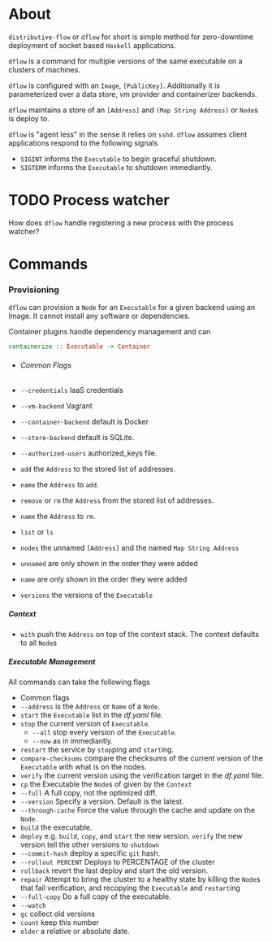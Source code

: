 # About

`distributive-flow` or `dflow` for short is simple method for zero-downtime deployment of socket based `Haskell` applications.

`dflow` is a command for multiple versions of the same executable on a clusters of machines.

`dflow` is configured with an `Image`, `[PublicKey]`. Additionally it is parameterized over a data store, vm provider and containerizer backends.

`dflow` maintains a store of an `[Address]` and `(Map String Address)` or `Node`s is deploy to.

`dflow` is "agent less" in the sense it relies on `sshd`. `dflow` assumes client applications respond to the following signals

- `SIGINT`  informs the `Executable` to begin graceful shutdown.
- `SIGTERM`  informs the `Executable` to shutdown immediantly.

# TODO Process watcher
How does `dflow` handle registering a new process with the process watcher?

# Commands

### Provisioning
`dflow` can provision a `Node` for an `Executable` for a given backend using an Image. It cannot install any software or dependencies.

Container plugins handle dependency management and can
```haskell
containerize :: Executable -> Container
```

- ###### Common Flags

 - `--credentials` IaaS credentials
 - `--vm-backend` Vagrant
 - `--container-backend` default is Docker
 - `--store-backend` default is SQLite.
 - `--authorized-users` authorized_keys file.
- `add` the `Address` to the stored list of addresses.
 - `name` the `Address` to `add`.
- `remove` or `rm` the `Address` from the stored list of addresses.
 - `name` the `Address` to `rm`.
- `list` or `ls`
 - `nodes` the unnamed `[Address]` and  the named `Map String Address`
  - `unnamed` are only shown in the order they were added
  - `name` are only shown in the order they were added
 - `versions` the versions of the `Executable`

##### Context
- `with` push the `Address` on top of the context stack. The context defaults to all `Node`s

##### Executable Management

All commands can take the following flags
- Common flags
 - `--address`  is the `Address` or `Name` of a `Node`.
- `start` the `Executable` list in the *df.yaml* file.
- `stop`  the current version of `Executable`.
  - `--all` stop every version of the `Executable`.
  - `--now` as in immediantly.
- `restart` the service by `stop`ping and `start`ing.
- `compare-checksums` compare the checksums of the current version of the `Executable` with what is on the nodes.
- `verify` the current version using the verification target in the *df.yaml* file.
- `cp` the Executable the `Node`s of given by the `Context`
 - `--full` A full copy, not the optimized diff.
 - `--version` Specify a version. Default is the latest.
 - `--through-cache` Force the value through the cache and update on the `Node`.
- `build` the executable.
- `deploy` e.g. `build`, `copy`, and `start` the new version. `verify` the new
  version tell the other versions to `shutdown`
 - `--commit-hash` deploy a specific `git` hash.
 - `--rollout PERCENT` Deploys to PERCENTAGE of the cluster
- `rollback` revert the last deploy and start the old version.
- `repair` Attempt to bring the cluster to a healthy state by killing the `Node`s that fail verification, and recopying the `Executable` and `restart`ing
 - `--full-copy` Do a full copy of the executable.
 - `--watch`
- `gc` collect old versions
 - `count` keep this number
 - `older` a relative or absolute date.
